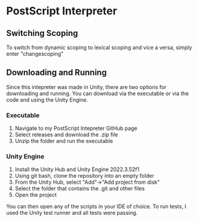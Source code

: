 # PostScript Interpreter
## Switching Scoping
To switch from dynamic scoping to lexical scoping and vice a versa, simply enter "changescoping"
## Downloading and Running
Since this intepreter was made in Unity, there are two options for downloading and running. You can download via the executable or via the code and using the Unity Engine.
### Executable
1. Navigate to my PostScript Intepreter GitHub page
2. Select releases and download the .zip file
3. Unzip the folder and run the executable

### Unity Engine
1. Install the Unity Hub and Unity Engine 2022.3.52f1
2. Using git bash, clone the repository into an empty folder
3. From the Unity Hub, select "Add"->"Add project from disk"
4. Select the folder that contains the .git and other files
5. Open the project

You can then open any of the scripts in your IDE of choice. To run tests, I used the Unity test runner and all tests were passing.
